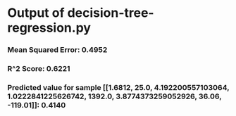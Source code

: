 # Output of decision-tree-regression.py

### Mean Squared Error: 0.4952

### R^2 Score: 0.6221

### Predicted value for sample [[1.6812, 25.0, 4.192200557103064, 1.0222841225626742, 1392.0, 3.8774373259052926, 36.06, -119.01]]: 0.4140
